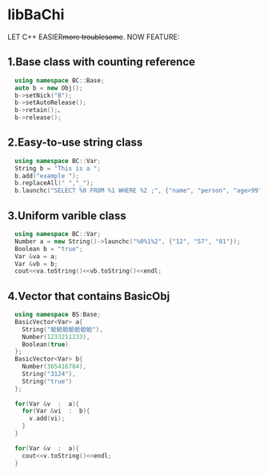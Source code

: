 # libBaChi
LET C++ EASIER<del>more troublesome</del>.
NOW FEATURE:

## 1.Base class with counting reference
``` cxx
  using namespace BC::Base;
  auto b = new Obj();
  b->setNick("B");
  b->setAutoRelease();
  b->retain();、
  b->release();
```

## 2.Easy-to-use string class
``` cxx
  using namespace BC::Var;
  String b = "This is a ";
  b.add("example ");
  b.replaceAll(" ","_");
  b.launchc("SELECT %0 FROM %1 WHERE %2 ;", {"name", "person", "age>99"});
```

## 3.Uniform varible class
``` cxx
  using namespace BC::Var;
  Number a = new String()->launchc("%0%1%2", {"12", "57", "01"});
  Boolean b = "true";
  Var &va = a;
  Var &vb = b;
  cout<<va.toString()<<vb.toString()<<endl;
```

## 4.Vector that contains BasicObj
``` cxx
  using namespace BS:Base;
  BasicVector<Var> a{
    String("蛤蛤蛤蛤蛤蛤蛤"),
    Number(1233211233),
    Boolean(true)
  };
  BasicVector<Var> b{
    Number(365416784),
    String("3124"),
    String("true")
  };
  
  for(Var &v  :  a){
    for(Var &vi  :  b){
      v.add(vi);
    }
  }
  
  for(Var &v  :  a){
    cout<<v.toString()<<endl;
  }
```
